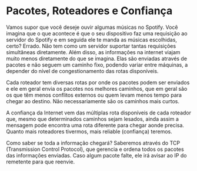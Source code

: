 # Pacotes, Roteadores e Confiança

Vamos supor que você deseje ouvir algumas músicas no Spotify. Você imagina que o que acontece é que o seu dispositivo faz uma requisição ao servidor do Spotify e em seguida ele te manda as músicas escolhidas, certo?
Errado. Não tem como um servidor suportar tantas requisições simultâneas diretamente. 
Além disso, as informações na internet viajam muito menos diretamente do que se imagina. Elas são enviadas através de pacotes e não seguem um caminho fixo, podendo variar entre máquinas, a depender do nível de congestionamento das rotas disponíveis. 

Cada roteador tem diversas rotas por onde os pacotes podem ser enviados e ele em geral envia os pacotes nos melhores caminhos, que em geral são os que têm menos conflitos externos ou quem levam menos tempo para chegar ao destino. Não necessariamente são os caminhos mais curtos.

A confiança da Internet vem das múltiplas rota disponíveis de cada roteador que, mesmo que determinados caminhos sejam lesados, ainda assim a mensagem pode encontra uma rota diferente para chegar aonde precisa. 
Quanto mais roteadores tivermos, mais reliable (confiança) teremos.

Como saber se toda a informação chegará?
Saberemos através do TCP (Transmission Control Protocol), que gerencia e ordena todos os pacotes das informações enviadas. Caso algum pacote falte, ele irá avisar ao IP do remetente para que reenvie. 
